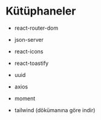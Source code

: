 # Kütüphaneler

- react-router-dom

- json-server

- react-icons

- react-toastify

- uuid

- axios

- moment

- tailwind (dökümanına göre indir)
